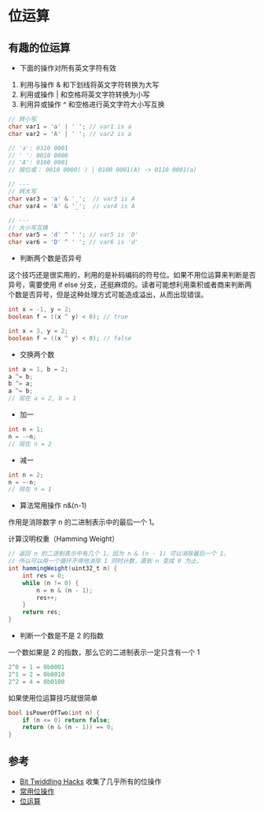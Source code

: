 
# 位运算

## 有趣的位运算

- 下面的操作对所有英文字符有效

1. 利用与操作 & 和下划线将英文字符转换为大写
2. 利用或操作 | 和空格将英文字符转换为小写
3. 利用异或操作 ^ 和空格进行英文字符大小写互换

```java
// 转小写
char var1 = 'a' | ' '; // var1 is a
char var2 = 'A' | ' '; // var2 is a

// 'a': 0110 0001
// ' ': 0010 0000
// 'A': 0100 0001
// 按位或： 0010 0000( ) | 0100 0001(A) -> 0110 0001(a)

// ---
// 转大写
char var3 = 'a' & '_';  // var3 is A
char var4 = 'A' & '_';  // var4 is A

// ---
// 大小写互换
char var5 = 'd' ^ ' '; // var5 is 'D'
char var6 = 'D' ^ ' '; // var6 is 'd'
```

- 判断两个数是否异号

这个技巧还是很实用的，利用的是补码编码的符号位。如果不用位运算来判断是否异号，需要使用 if else 分支，还挺麻烦的。读者可能想利用乘积或者商来判断两个数是否异号，但是这种处理方式可能造成溢出，从而出现错误。

```java
int x = -1, y = 2;
boolean f = ((x ^ y) < 0); // true

int x = 3, y = 2;
boolean f = ((x ^ y) < 0); // false
```

- 交换两个数

```java
int a = 1, b = 2;
a ^= b;
b ^= a;
a ^= b;
// 现在 a = 2, b = 1
```

- 加一

```java
int n = 1;
n = -~n;
// 现在 n = 2
```

- 减一

```java
int n = 2;
n = ~-n;
// 现在 n = 1
```

- 算法常用操作 n&(n-1)

作用是消除数字 n 的二进制表示中的最后一个 1。

计算汉明权重（Hamming Weight）

```java
// 返回 n 的二进制表示中有几个 1。因为 n & (n - 1) 可以消除最后一个 1，
// 所以可以用一个循环不停地消除 1 同时计数，直到 n 变成 0 为止。
int hammingWeight(uint32_t n) {
    int res = 0;
    while (n != 0) {
        n = n & (n - 1);
        res++;
    }
    return res;
}
```

- 判断一个数是不是 2 的指数

一个数如果是 2 的指数，那么它的二进制表示一定只含有一个 1

```java
2^0 = 1 = 0b0001
2^1 = 2 = 0b0010
2^2 = 4 = 0b0100
```

如果使用位运算技巧就很简单

```cpp
bool isPowerOfTwo(int n) {
    if (n <= 0) return false;
    return (n & (n - 1)) == 0;
}
```

## 参考

- [Bit Twiddling Hacks](https://graphics.stanford.edu/~seander/bithacks.html)  收集了几乎所有的位操作
- [常用位操作](https://labuladong.gitbook.io/algo/suan-fa-si-wei-xi-lie/chang-yong-de-wei-cao-zuo)
- [位运算](https://github.com/selfboot/LeetCode/tree/master/BitManipulation)
